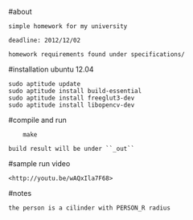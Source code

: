 #about

    simple homework for my university

    deadline: 2012/12/02

    homework requirements found under specifications/

#installation ubuntu 12.04

    sudo aptitude update
    sudo aptitude install build-essential
    sudo aptitude install freeglut3-dev
    sudo aptitude install libopencv-dev

#compile and run

        make

    build result will be under ``_out``

#sample run video

    <http://youtu.be/wAQxIla7F68>

#notes

    the person is a cilinder with PERSON_R radius
